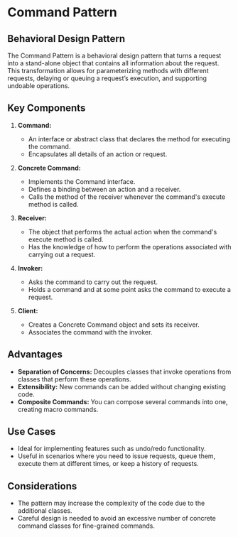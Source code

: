# Command Pattern
## Behavioral Design Pattern

The Command Pattern is a behavioral design pattern that turns a request into a stand-alone object that contains all information about the request. This transformation allows for parameterizing methods with different requests, delaying or queuing a request’s execution, and supporting undoable operations.

## Key Components

1. **Command:**
   - An interface or abstract class that declares the method for executing the command.
   - Encapsulates all details of an action or request.

2. **Concrete Command:**
   - Implements the Command interface.
   - Defines a binding between an action and a receiver.
   - Calls the method of the receiver whenever the command's execute method is called.

3. **Receiver:**
   - The object that performs the actual action when the command's execute method is called.
   - Has the knowledge of how to perform the operations associated with carrying out a request.

4. **Invoker:**
   - Asks the command to carry out the request.
   - Holds a command and at some point asks the command to execute a request.

5. **Client:**
   - Creates a Concrete Command object and sets its receiver.
   - Associates the command with the invoker.

## Advantages

- **Separation of Concerns:** Decouples classes that invoke operations from classes that perform these operations.
- **Extensibility:** New commands can be added without changing existing code.
- **Composite Commands:** You can compose several commands into one, creating macro commands.

## Use Cases

- Ideal for implementing features such as undo/redo functionality.
- Useful in scenarios where you need to issue requests, queue them, execute them at different times, or keep a history of requests.

## Considerations

- The pattern may increase the complexity of the code due to the additional classes.
- Careful design is needed to avoid an excessive number of concrete command classes for fine-grained commands.
